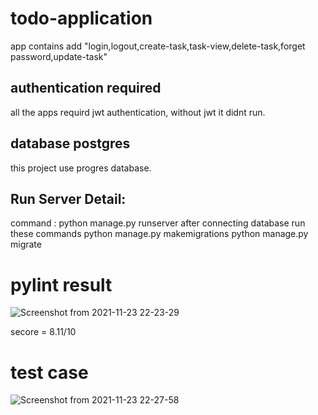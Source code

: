 # todo-application 
app contains add "login,logout,create-task,task-view,delete-task,forget password,update-task"
##  authentication required 

all the apps  requird jwt authentication, without jwt it didnt run.
##  database postgres
 this project use progres database.
 ## Run Server Detail:
 command :
 python manage.py runserver 
 after connecting database run these commands
 python manage.py makemigrations 
 python manage.py migrate
  
 # pylint result
  
![Screenshot from 2021-11-23 22-23-29](https://user-images.githubusercontent.com/91675206/143073922-0e0abfbe-3c57-4722-8e7e-17ec7a1d9b8a.png)

secore = 8.11/10


# test case

![Screenshot from 2021-11-23 22-27-58](https://user-images.githubusercontent.com/91675206/143074477-a343397d-ebfe-4312-9c64-0f716bde915c.png)
